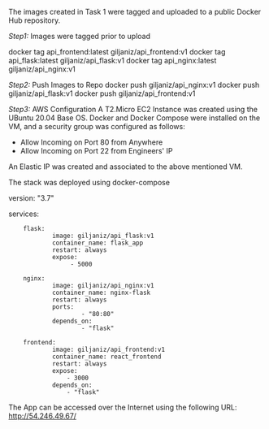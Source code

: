The images created in Task 1 were tagged and uploaded to a public Docker Hub repository.

_Step1:_ Images were tagged prior to upload

docker tag api_frontend:latest giljaniz/api_frontend:v1
docker tag api_flask:latest giljaniz/api_flask:v1
docker tag api_nginx:latest giljaniz/api_nginx:v1

_Step2:_ Push Images to Repo
docker push giljaniz/api_nginx:v1
docker push giljaniz/api_flask:v1
docker push giljaniz/api_frontend:v1

_Step3:_ AWS Configuration
A T2.Micro EC2 Instance was created using the UBuntu 20.04 Base OS. Docker and Docker Compose were installed on the VM, and a security group was configured as follows:

- Allow Incoming on Port 80 from Anywhere
- Allow Incoming on Port 22 from Engineers' IP

An Elastic IP was created and associated to the above mentioned VM.

The stack was deployed using docker-compose

version: "3.7"

services:

        flask:
                image: giljaniz/api_flask:v1
                container_name: flask_app
                restart: always
                expose:
                     - 5000

        nginx:
                image: giljaniz/api_nginx:v1
                container_name: nginx-flask
                restart: always
                ports:
                        - "80:80"
                depends_on:
                        - "flask"

        frontend:
                image: giljaniz/api_frontend:v1
                container_name: react_frontend
                restart: always
                expose:
                    - 3000
                depends_on:
                    - "flask"
					
					
The App can be accessed over the Internet using the following URL: http://54.246.49.67/
